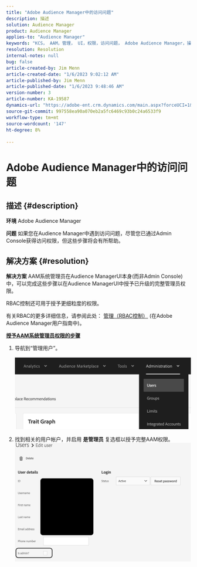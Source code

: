 ```yaml
---
title: "Adobe Audience Manager中的访问问题"
description: 描述
solution: Audience Manager
product: Audience Manager
applies-to: "Audience Manager"
keywords: "KCS， AAM，管理， UI，权限，访问问题， Adobe Audience Manager，操作方法"
resolution: Resolution
internal-notes: null
bug: false
article-created-by: Jim Menn
article-created-date: "1/6/2023 9:02:12 AM"
article-published-by: Jim Menn
article-published-date: "1/6/2023 9:48:46 AM"
version-number: 3
article-number: KA-19587
dynamics-url: "https://adobe-ent.crm.dynamics.com/main.aspx?forceUCI=1&pagetype=entityrecord&etn=knowledgearticle&id=49d8e6cc-a08d-ed11-81ac-6045bd006704"
source-git-commit: 997558ea90a070eb2a5fc6469c93b0c24a6533f9
workflow-type: tm+mt
source-wordcount: '147'
ht-degree: 8%

---
```


# Adobe Audience Manager中的访问问题

## 描述 {#description}


<b>环境</b>
Adobe Audience Manager

<b>问题</b>
如果您在Audience Manager中遇到访问问题，尽管您已通过Admin Console获得访问权限，但这些步骤将会有所帮助。


## 解决方案 {#resolution}


<b>解决方案</b>
AAM系统管理员在Audience ManagerUI本身(而非Admin Console)中，可以完成这些步骤以在Audience ManagerUI中授予已升级的完整管理员权限。

RBAC控制还可用于授予更细粒度的权限。

有关RBAC的更多详细信息，请参阅此处： [管理（RBAC控制）](https://experienceleague.adobe.com/docs/audience-manager/user-guide/features/administration/administration-overview.html?lang=zh-Hans) (在Adobe Audience Manager用户指南中)。

<u><b>授予AAM系统管理员权限的步骤</b></u>

1. 导航到“管理用户”。

   ![](assets/0c4ffacf-e9d5-ec11-a7b5-000d3a37750e.png)
2. 找到相关的用户帐户，并启用 <b>是管理员</b> 复选框以授予完整AAM权限。![](assets/07c16ce8-e9d5-ec11-a7b5-000d3a37750e.png)

